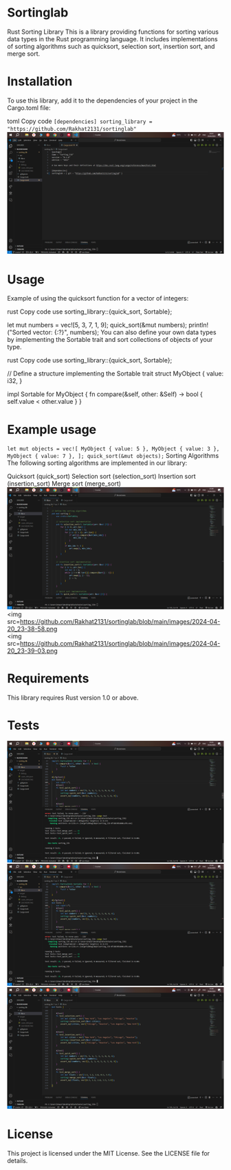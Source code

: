 # Sortinglab
Rust Sorting Library
This is a library providing functions for sorting various data types in the Rust programming language. It includes implementations of sorting algorithms such as quicksort, selection sort, insertion sort, and merge sort.

# Installation
To use this library, add it to the dependencies of your project in the Cargo.toml file:

toml
Copy code
`
[dependencies]
sorting_library = "https://github.com/Rakhat2131/sortinglab"
`
<img src=https://github.com/Rakhat2131/sortinglab/blob/main/images/2024-04-20_23-51-21.png><br>
# Usage
Example of using the quicksort function for a vector of integers:

rust
Copy code
use sorting_library::{quick_sort, Sortable};

let mut numbers = vec![5, 3, 7, 1, 9];
quick_sort(&mut numbers);
println!("Sorted vector: {:?}", numbers);
You can also define your own data types by implementing the Sortable trait and sort collections of objects of your type.

rust
Copy code
use sorting_library::{quick_sort, Sortable};

// Define a structure implementing the Sortable trait
struct MyObject {
    value: i32,
}

impl Sortable for MyObject {
    fn compare(&self, other: &Self) -> bool {
        self.value < other.value
    }
}

# Example usage
`
let mut objects = vec![
    MyObject { value: 5 },
    MyObject { value: 3 },
    MyObject { value: 7 },
];
quick_sort(&mut objects);
`
Sorting Algorithms
The following sorting algorithms are implemented in our library:

Quicksort (quick_sort)
Selection sort (selection_sort)
Insertion sort (insertion_sort)
Merge sort (merge_sort)
<img src=https://github.com/Rakhat2131/sortinglab/blob/main/images/2024-04-20_23-38-48.png><br>
<img src=https://github.com/Rakhat2131/sortinglab/blob/main/images/2024-04-20_23-38-58.png<br>
<img src=https://github.com/Rakhat2131/sortinglab/blob/main/images/2024-04-20_23-39-03.png<br>
# Requirements
This library requires Rust version 1.0 or above.
# Tests
 <img src=https://github.com/Rakhat2131/sortinglab/raw/main/images/2024-04-20_23-36-00.png><br>
 <img src=https://github.com/Rakhat2131/sortinglab/blob/main/images/2024-04-20_23-36-11.png><br>
 <img src=https://github.com/Rakhat2131/sortinglab/blob/main/images/2024-04-20_23-38-36.png><br>
# License
This project is licensed under the MIT License. See the LICENSE file for details.
